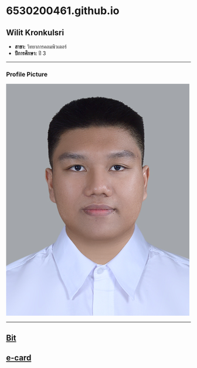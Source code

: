 # **6530200461.github.io**

## **Wilit Kronkulsri**  
- **สาขา:** วิทยาการคอมพิวเตอร์  
- **ปีการศึกษา:** ปี 3  

---

### **Profile Picture**  
![Some Cat](img/ME2.jpg)  

---

## **[Bit](bit.md)** 
## **[e-card](e-card.md)**
